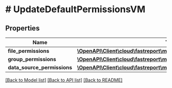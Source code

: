 # # UpdateDefaultPermissionsVM

## Properties

Name | Type | Description | Notes
------------ | ------------- | ------------- | -------------
**file_permissions** | [**\OpenAPI\Client\cloud\fastreport\model\UpdateFilePermissionsVM**](UpdateFilePermissionsVM.md) |  | [optional]
**group_permissions** | [**\OpenAPI\Client\cloud\fastreport\model\UpdateGroupPermissionsVM**](UpdateGroupPermissionsVM.md) |  | [optional]
**data_source_permissions** | [**\OpenAPI\Client\cloud\fastreport\model\UpdateDataSourcePermissionsVM**](UpdateDataSourcePermissionsVM.md) |  | [optional]

[[Back to Model list]](../../README.md#models) [[Back to API list]](../../README.md#endpoints) [[Back to README]](../../README.md)
